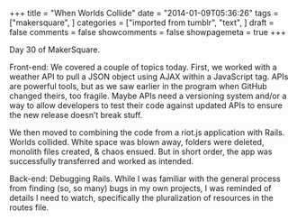 +++
title = "When Worlds Collide"
date = "2014-01-09T05:36:26"
tags = ["makersquare", ]
categories = ["imported from tumblr", "text", ]
draft = false
comments = false
showcomments = false
showpagemeta = true
+++

<p>Day 30 of MakerSquare. </p>

<p>Front-end: We covered a couple of topics today. First, we worked with a weather API to pull a JSON object using AJAX within a JavaScript tag. APIs are powerful tools, but as we saw earlier in the program when GitHub changed theirs, too fragile. Maybe APIs need a versioning system and/or a way to allow developers to test their code against updated APIs to ensure the new release doesn&rsquo;t break stuff. </p>

<p>We then moved to combining the code from a riot.js application with Rails. Worlds collided. White space was blown away, folders were deleted, monolith files created, &amp; chaos ensued. But in short order, the app was successfully transferred and worked as intended. </p>

<p>Back-end: Debugging Rails. While I was familiar with the general process from finding (so, so many) bugs in my own projects, I was reminded of details I need to watch, specifically the pluralization of resources in the routes file.</p>